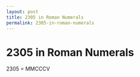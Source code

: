 ```yaml
---
layout: post
title: 2305 in Roman Numerals
permalink: 2305-in-roman-numerals
---
```


# 2305 in Roman Numerals

2305 = MMCCCV
